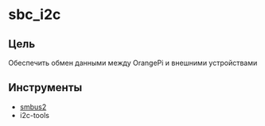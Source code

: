 # sbc_i2c

## Цель

Обеспечить обмен данными между OrangePi и внешними устройствами

## Инструменты

* [smbus2](https://github.com/kplindegaard/smbus2)
* i2c-tools
